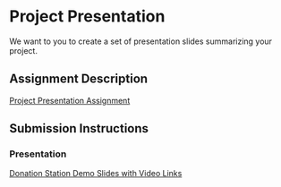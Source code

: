 # Project Presentation
We want to you to create a set of presentation slides summarizing your project.

## Assignment Description
[Project Presentation Assignment](https://education.launchcode.org/liftoff/assignments/project-presentation/)

## Submission Instructions

### Presentation
[Donation Station Demo Slides with Video Links](https://github.com/tericad/liftoff-assignments/blob/master/P6-Project_Presentation/DonationStationWithYoutubeLinks.pdf)

